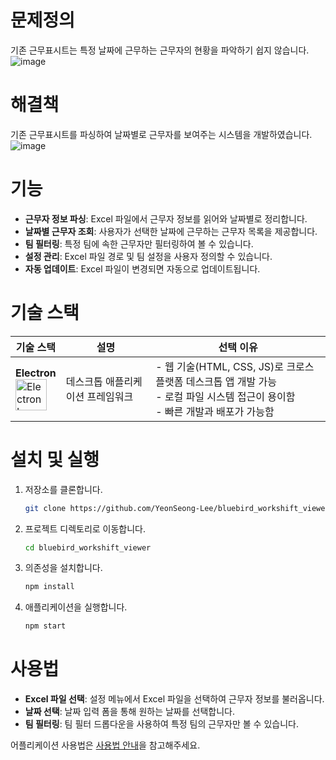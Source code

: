 # 문제정의
기존 근무표시트는 특정 날짜에 근무하는 근무자의 현황을 파악하기 쉽지 않습니다.
![image](image)

# 해결책
기존 근무표시트를 파싱하여 날짜별로 근무자를 보여주는 시스템을 개발하였습니다.
![image](image)

# 기능
- **근무자 정보 파싱**: Excel 파일에서 근무자 정보를 읽어와 날짜별로 정리합니다.
- **날짜별 근무자 조회**: 사용자가 선택한 날짜에 근무하는 근무자 목록을 제공합니다.
- **팀 필터링**: 특정 팀에 속한 근무자만 필터링하여 볼 수 있습니다.
- **설정 관리**: Excel 파일 경로 및 팀 설정을 사용자 정의할 수 있습니다.
- **자동 업데이트**: Excel 파일이 변경되면 자동으로 업데이트됩니다.

# 기술 스택
| 기술 스택 | 설명 | 선택 이유 |
|-----------|------|-----------|
| **Electron** <br/> <img src="https://www.electronjs.org/assets/img/logo.svg" width="50" height="50" alt="Electron Logo"> | 데스크톱 애플리케이션 프레임워크 | - 웹 기술(HTML, CSS, JS)로 크로스 플랫폼 데스크톱 앱 개발 가능<br/>- 로컬 파일 시스템 접근이 용이함<br/>- 빠른 개발과 배포가 가능함 |


# 설치 및 실행
1. 저장소를 클론합니다.
   ```bash
   git clone https://github.com/YeonSeong-Lee/bluebird_workshift_viewer.git
   ```
2. 프로젝트 디렉토리로 이동합니다.
   ```bash
   cd bluebird_workshift_viewer
   ```
3. 의존성을 설치합니다.
   ```bash
   npm install
   ```
4. 애플리케이션을 실행합니다.
   ```bash
   npm start
   ```

# 사용법
- **Excel 파일 선택**: 설정 메뉴에서 Excel 파일을 선택하여 근무자 정보를 불러옵니다.
- **날짜 선택**: 날짜 입력 폼을 통해 원하는 날짜를 선택합니다.
- **팀 필터링**: 팀 필터 드롭다운을 사용하여 특정 팀의 근무자만 볼 수 있습니다.

어플리케이션 사용법은 [사용법 안내](https://github.com/YeonSeong-Lee/bluebird_workshift_viewer/wiki/%EC%82%AC%EC%9A%A9%EB%B2%95-%EC%95%88%EB%82%B4)을 참고해주세요.